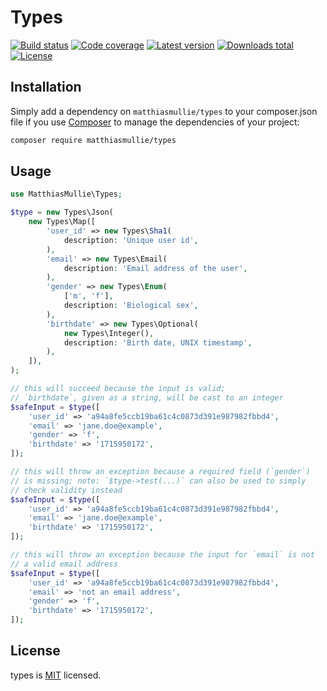 # Types

[![Build status](https://img.shields.io/github/actions/workflow/status/matthiasmullie/types/test.yml?branch=main&style=flat-square)](https://github.com/matthiasmullie/types/actions/workflows/test.yml)
[![Code coverage](https://img.shields.io/codecov/c/gh/matthiasmullie/types?style=flat-square)](https://codecov.io/gh/matthiasmullie/types)
[![Latest version](https://img.shields.io/packagist/v/matthiasmullie/types?style=flat-square)](https://packagist.org/packages/matthiasmullie/types)
[![Downloads total](https://img.shields.io/packagist/dt/matthiasmullie/types?style=flat-square)](https://packagist.org/packages/matthiasmullie/types)
[![License](https://img.shields.io/packagist/l/matthiasmullie/types?style=flat-square)](https://github.com/matthiasmullie/types/blob/main/LICENSE)


## Installation

Simply add a dependency on `matthiasmullie/types` to your composer.json file if you use [Composer](https://getcomposer.org/) to manage the dependencies of your project:

```sh
composer require matthiasmullie/types
```


## Usage

```php
use MatthiasMullie\Types;

$type = new Types\Json(
    new Types\Map([
        'user_id' => new Types\Sha1(
            description: 'Unique user id',
        ),
        'email' => new Types\Email(
            description: 'Email address of the user',
        ),
        'gender' => new Types\Enum(
            ['m', 'f'],
            description: 'Biological sex',
        ),
        'birthdate' => new Types\Optional(
            new Types\Integer(),
            description: 'Birth date, UNIX timestamp',
        ),
    ]),
);
```

```php
// this will succeed because the input is valid;
// `birthdate`, given as a string, will be cast to an integer
$safeInput = $type([
    'user_id' => 'a94a8fe5ccb19ba61c4c0873d391e987982fbbd4',
    'email' => 'jane.doe@example',
    'gender' => 'f',
    'birthdate' => '1715950172',
]);
```

```php
// this will throw an exception because a required field (`gender`)
// is missing; note: `$type->test(...)` can also be used to simply
// check validity instead
$safeInput = $type([
    'user_id' => 'a94a8fe5ccb19ba61c4c0873d391e987982fbbd4',
    'email' => 'jane.doe@example',
    'birthdate' => '1715950172',
]);
```

```php
// this will throw an exception because the input for `email` is not
// a valid email address
$safeInput = $type([
    'user_id' => 'a94a8fe5ccb19ba61c4c0873d391e987982fbbd4',
    'email' => 'not an email address',
    'gender' => 'f',
    'birthdate' => '1715950172',
]);
```


## License

types is [MIT](http://opensource.org/licenses/MIT) licensed.
